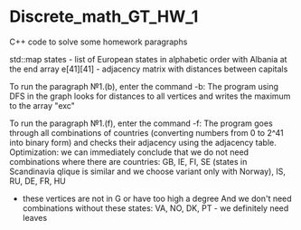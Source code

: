 # Discrete_math_GT_HW_1
C++ code to solve some homework paragraphs

std::map states - list of European states in alphabetic order with Albania at the end
array e[41][41] - adjacency matrix with distances between capitals

To run the paragraph №1.(b), enter the command -b: 
The program using DFS in the graph looks for distances to all vertices and writes the maximum to the array "exc"

To run the paragraph №1.(f), enter the command -f: 
The program goes through all combinations of countries (converting numbers from 0 to 2^41 into binary form) and checks their adjacency using the adjacency table. 
Optimization: we can immediately conclude that we do not need combinations where there are countries: 
GB, IE, FI, SE (states in Scandinavia qlique is similar and we choose variant only with Norway), IS, RU, DE, FR, HU 
- these vertices are not in G or have too high a degree
And we don't need combinations without these states: VA, NO, DK, PT - we definitely need leaves
